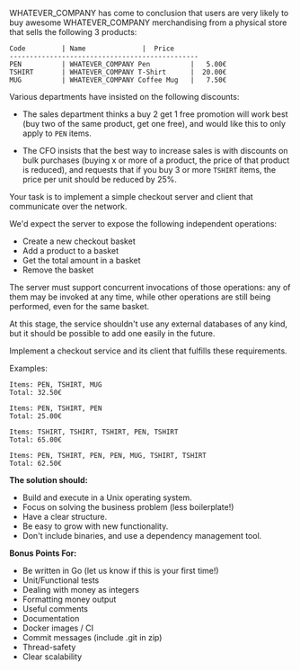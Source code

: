 WHATEVER_COMPANY has come to conclusion that users are very likely to buy awesome WHATEVER_COMPANY merchandising from a physical store that sells the following 3 products:

```
Code         | Name              |  Price
-----------------------------------------------
PEN          | WHATEVER_COMPANY Pen          |   5.00€
TSHIRT       | WHATEVER_COMPANY T-Shirt      |  20.00€
MUG          | WHATEVER_COMPANY Coffee Mug   |   7.50€
```

Various departments have insisted on the following discounts:

 * The sales department thinks a buy 2 get 1 free promotion will work best (buy two of the same product, get one free), and would like this to only apply to `PEN` items.

 * The CFO insists that the best way to increase sales is with discounts on bulk purchases (buying x or more of a product, the price of that product is reduced), and requests that if you buy 3 or more `TSHIRT` items, the price per unit should be reduced by 25%.

Your task is to implement a simple checkout server and client that communicate over the network.

We'd expect the server to expose the following independent operations:

- Create a new checkout basket
- Add a product to a basket
- Get the total amount in a basket
- Remove the basket

The server must support concurrent invocations of those operations: any of them may be invoked at any time, while other operations are still being performed, even for the same basket.

At this stage, the service shouldn't use any external databases of any kind, but it should be possible to add one easily in the future.

Implement a checkout service and its client that fulfills these requirements.

Examples:

    Items: PEN, TSHIRT, MUG
    Total: 32.50€

    Items: PEN, TSHIRT, PEN
    Total: 25.00€

    Items: TSHIRT, TSHIRT, TSHIRT, PEN, TSHIRT
    Total: 65.00€

    Items: PEN, TSHIRT, PEN, PEN, MUG, TSHIRT, TSHIRT
    Total: 62.50€

**The solution should:**

- Build and execute in a Unix operating system.
- Focus on solving the business problem (less boilerplate!)
- Have a clear structure.
- Be easy to grow with new functionality.
- Don't include binaries, and use a dependency management tool.

**Bonus Points For:**

- Be written in Go (let us know if this is your first time!)
- Unit/Functional tests
- Dealing with money as integers
- Formatting money output
- Useful comments
- Documentation
- Docker images / CI
- Commit messages (include .git in zip)
- Thread-safety
- Clear scalability
